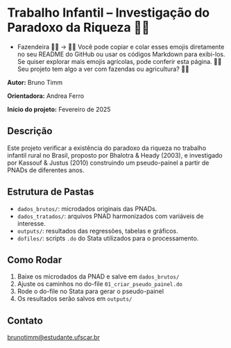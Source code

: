
# Trabalho Infantil – Investigação do Paradoxo da Riqueza :man_farmer:
- Fazendeira 👩‍🌾 → :woman_farmer:
Você pode copiar e colar esses emojis diretamente no seu README do GitHub ou usar os códigos Markdown para exibi-los. Se quiser explorar mais emojis agrícolas, pode conferir esta página. 🚜🌾
Seu projeto tem algo a ver com fazendas ou agricultura? 🌱😃


**Autor:** Bruno Timm 

**Orientadora:** Andrea Ferro

**Início do projeto:** Fevereiro de 2025

## Descrição
Este projeto verificar a existência do paradoxo da riqueza no trabalho infantil rural no Brasil, proposto por Bhalotra & Heady (2003), e investigado por Kassouf & Justus (2010) construindo um pseudo-painel a partir de PNADs de diferentes anos.

## Estrutura de Pastas
- `dados_brutos/`: microdados originais das PNADs.
- `dados_tratados/`: arquivos PNAD harmonizados com variáveis de interesse.
- `outputs/`: resultados das regressões, tabelas e gráficos.
- `dofiles/`: scripts `.do` do Stata utilizados para o processamento.

## Como Rodar
1. Baixe os microdados da PNAD e salve em `dados_brutos/`
2. Ajuste os caminhos no do-file `01_criar_pseudo_painel.do`
3. Rode o do-file no Stata para gerar o pseudo-painel
4. Os resultados serão salvos em `outputs/`

## Contato
brunotimm@estudante.ufscar.br
